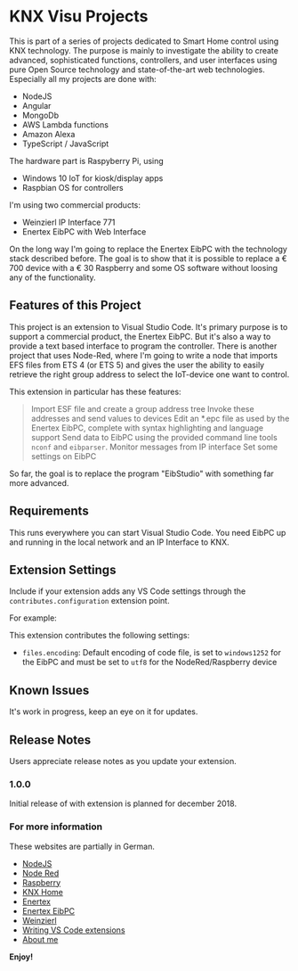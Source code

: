 # KNX Visu Projects

This is part of a series of projects dedicated to Smart Home control using KNX technology. The purpose is mainly to investigate the ability to create advanced, sophisticated functions, controllers, and user interfaces using pure Open Source technology and state-of-the-art web technologies. Especially all my projects are done with:

* NodeJS
* Angular
* MongoDb
* AWS Lambda functions
* Amazon Alexa 
* TypeScript / JavaScript

The hardware part is Raspyberry Pi, using

* Windows 10 IoT for kiosk/display apps
* Raspbian OS for controllers

I'm using two commercial products:

* Weinzierl IP Interface 771
* Enertex EibPC with Web Interface

On the long way I'm going to replace the Enertex EibPC with the technology stack described before. The goal is to show that it is possible to replace a € 700 device with a € 30 Raspberry and some OS software without loosing any of the functionality.

## Features of this Project

This project is an extension to Visual Studio Code. It's primary purpose is to support a commercial product, the Enertex EibPC. But it's also a way to provide a text based interface to program the controller. There is another project that uses Node-Red, where I'm going to write a node that imports EFS files from ETS 4 (or ETS 5) and gives the user the ability to easily retrieve the right group address to select the IoT-device one want to control.

This extension in particular has these features:

> Import ESF file and create a group address tree
> Invoke these addresses and send values to devices
> Edit an *.epc file as used by the Enertex EibPC, complete with syntax highlighting and language support
> Send data to EibPC using the provided command line tools `nconf` and `eibparser`.
> Monitor messages from IP interface
> Set some settings on EibPC

So far, the goal is to replace the program "EibStudio" with something far more advanced.

## Requirements

This runs everywhere you can start Visual Studio Code. You need EibPC up and running in the local network and an IP Interface to KNX.

## Extension Settings

Include if your extension adds any VS Code settings through the `contributes.configuration` extension point.

For example:

This extension contributes the following settings:

* `files.encoding`: Default encoding of code file, is set to `windows1252` for the EibPC and must be set to `utf8` for the NodeRed/Raspberry device

## Known Issues

It's work in progress, keep an eye on it for updates.

## Release Notes

Users appreciate release notes as you update your extension.

### 1.0.0

Initial release of with extension is planned for december 2018.

### For more information

These websites are partially in German.

* [NodeJS](http://code.visualstudio.com/docs/languages/markdown)
* [Node Red](https://help.github.com/articles/markdown-basics/)
* [Raspberry](https://help.github.com/articles/markdown-basics/)
* [KNX Home](https://help.github.com/articles/markdown-basics/)
* [Enertex](https://help.github.com/articles/markdown-basics/)
* [Enertex EibPC](https://help.github.com/articles/markdown-basics/)
* [Weinzierl](https://help.github.com/articles/markdown-basics/)
* [Writing VS Code extensions](https://help.github.com/articles/markdown-basics/)
* [About me](https://help.github.com/articles/markdown-basics/)

**Enjoy!**
